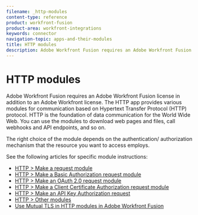 ```yaml
---
filename: _http-modules
content-type: reference
product: workfront-fusion
product-area: workfront-integrations
keywords: connector
navigation-topic: apps-and-their-modules
title: HTTP modules
description: Adobe Workfront Fusion requires an Adobe Workfront Fusion license in addition to an Adobe Workfront license.
---
```


# HTTP modules

Adobe Workfront Fusion requires an Adobe Workfront Fusion license in addition to an Adobe Workfront license.
The HTTP app provides various modules for communication based on Hypertext Transfer Protocol (HTTP) protocol. HTTP is the foundation of data communication for the World Wide Web. You can use the modules to download web pages and files, call webhooks and API endpoints, and so on.

The right choice of the module depends on the authentication/ authorization mechanism that the resource you want to access employs.&nbsp;

See the following articles for specific module instructions:

* [HTTP > Make a request module](../../../workfront-fusion/apps-and-their-modules/http-modules/http-module-make-a-request.md) 
* [HTTP > Make a Basic Authorization request module](../../../workfront-fusion/apps-and-their-modules/http-modules/http-module-make-a-basic-auth-request.md) 
* [HTTP > Make an OAuth 2.0 request module](../../../workfront-fusion/apps-and-their-modules/http-modules/http-module-make-an-oauth-2-request.md) 
* [HTTP > Make a Client Certificate Authorization request module](../../../workfront-fusion/apps-and-their-modules/http-modules/http-module-make-a-client-cert-auth-request.md) 
* [HTTP > Make an API Key Authorization request](../../../workfront-fusion/apps-and-their-modules/http-modules/http-module-make-an-api-key-auth-request.md) 
* [HTTP > Other modules](../../../workfront-fusion/apps-and-their-modules/http-modules/http-modules.md) 
* [Use Mutual TLS in HTTP modules in Adobe Workfront Fusion](../../../workfront-fusion/apps-and-their-modules/http-modules/use-mtls-in-http-modules.md)

